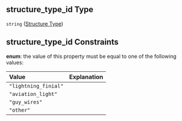 ## structure\_type\_id Type

`string` ([Structure Type](iea43_wra_data_model-properties-measurement-location-measurement-location-properties-measurement-point-measurement-point-properties-interference-structures-interference-structures-properties-structure-type.md))

## structure\_type\_id Constraints

**enum**: the value of this property must be equal to one of the following values:

| Value                | Explanation |
| :------------------- | :---------- |
| `"lightning_finial"` |             |
| `"aviation_light"`   |             |
| `"guy_wires"`        |             |
| `"other"`            |             |
